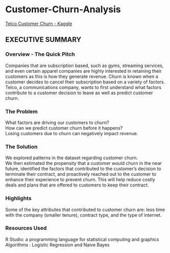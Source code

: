 # Customer-Churn-Analysis  
[Telco Customer Churn - Kaggle](https://www.kaggle.com/blastchar/telco-customer-churn)  
## EXECUTIVE SUMMARY  
### Overview - The Quick Pitch  
Companies that are subscription based, such as gyms, streaming services, and even certain apparel companies are highly interested in retaining their customers as this is how they generate revenue.  Churn is known when a customer decides to cancel their subscription based on a variety of factors.  Telco, a communications company, wants to first understand what factors contribute to a customer decision to leave as well as predict customer churn.  
### The Problem  
What factors are driving our customers to churn?  
How can we predict customer churn before it happens?  
Losing customers due to churn can negatively impact revenue.  
### The Solution  
We explored patterns in the dataset regarding customer churn.  
We then estimated the propensity that a customer would churn in the near future, identified the factors that contributed to the customer’s decision to terminate their contract, and proactively reached out to the customer to enhance their experience to prevent churn. This will help reduce costly deals and plans that are offered to customers to keep their contract.  
### Highlights  
Some of the key attributes that contributed to customer churn are: less time with the company (smaller tenure), contract type, and the type of internet.  
### Resources Used  
R Studio: a programming language for statistical computing and graphics  
Algorithms : Logistic Regression and Naive Bayes  
